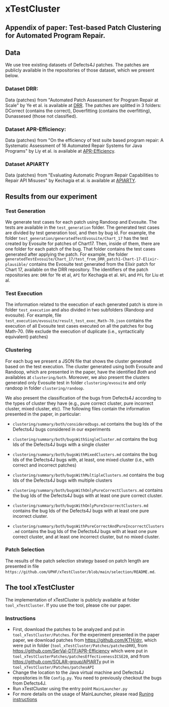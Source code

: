 # xTestCluster 

## Appendix of paper: Test-based Patch Clustering for Automated Program Repair.


## Data

We use tree existing datasets of Defects4J patches.
The patches are publicly available in the repositories of  those dataset, which we present below.

### Dataset DRR:


Data (patches) from "Automated Patch Assessment for Program Repair at Scale" by Ye et al. is available at [DRR](https://github.com/KTH/drr).
The patches are splitted in 3 folders: DCorrect (contains the correct), Doverfitting (contains the overfitting), Dunassesed (those not classified). 


### Dataset APR-Efficiency: 

Data (patches) from "On the efficiency of test suite based program repair: A Systematic Assessment of 16 Automated Repair Systems for Java Programs" by Liy et al. is available at [APR-Efficiency](https://github.com/SerVal-DTF/APR-Efficiency).


### Dataset APIARTY

Data (patches) from "Evaluating Automatic Program Repair Capabilities to Repair API Misuses" by Kechagia et al. is available at [APIARTY](https://github.com/SOLAR-group/APIARTy).


## Results from our experiment

### Test Generation

We generate test cases for each patch using Randoop and Evosuite.
The tests are available in the `test_generation` folder.
The generated test cases are divided by test generation tool, and then by bug id. 
For example, the folder `test_generation/generatedTestEvosuite/Chart_17` has the test created by Evosuite for patches of Chart17.
Then, inside of them, there are one folder for each patch of the bug. That folder contains the test cases generated after applying the patch.
For example, the folder `generatedTestEvosuite/Chart_17/test_from_DRR_patch1-Chart-17-Elixir-plausible/` contains the Evosuite test generated from the Elixir patch for Chart 17, available on the DRR repository.
The identifiers of the patch repositories are: `DRR` for Ye et al, `API` for Kechagia et al.  `NFL` and `PFL` for Liu et al.


### Test Execution

The information related to the execution of each generated patch is store in folder `test_execution` and also divided in two subfolders (Randoop and evosuite). 
For example, file `test_execution/evosuite/result_test_exec_Math-70.json` contains the execution of all Evosuite test cases executed on all the patches for bug Math-70. (We exclude the execution of duplicate (i.e., syntactically equivalent) patches)

### Clustering

For each bug we present a JSON file that shows the cluster generated based on the test execution.
The cluster generated using both Evosuite and Randoop, which are presented in the paper, have the identified *Both* and availables at `clustering/both`.
Moreover, we also present the clusters generated only Evosuite test in folder `clustering/evosuite` and only randoop in folder `clustering/randoop`.

We also present the classification of the bugs from Defects4J according to the types of cluster they have (e.g., pure correct cluster, pure incorrect cluster, mixed cluster, etc).
The following files contain the information presented in the paper, in particular:

* `clustering/summary/both/consideredbugs.md` contains the bug Ids of the Defects4J bugs considered in our experiments
* `clustering/summary/both/bugsWithSingleCluster.md` contains the bug Ids of the Defects4J bugs with a single cluster

* `clustering/summary/both/bugsWithMixedClusters.md` contains the bug Ids of the Defects4J bugs with, at least, one mixed cluster (i.e., with correct and incorrect patches)

* `clustering/summary/both/bugsWithMultipleClusters.md` contains the bug Ids of the Defects4J bugs with multiple clusters

* `clustering/summary/both/bugsWithOnlyPureCorrectClusters.md` contains the bug Ids of the Defects4J bugs with at least one pure correct cluster.

* `clustering/summary/both/bugsWithOnlyPureIncorrectClusters.md` contains the bug Ids of the Defects4J bugs with at least one pure incorrect cluster.

* `clustering/summary/both/bugsWithPureCorrectAndPureIncorrectClusters.md` contains the bug Ids of the Defects4J bugs with at least one pure correct cluster, and at least one incorrect cluster, but no mixed cluster.

### Patch Selection

The results of the patch selection strategy based on patch length are presented in file `https://github.com/UPHF/xTestCluster/blob/main/selection/README.md`.



## The tool xTestCluster

The implementation of xTestCluster is publicly available at folder `tool_xTestCluster`. 
If you use the tool, please cite our paper.

### Instructions

* First, download the patches to be analyzed and put in `tool_xTestCluster/Patches`. For the experiment presented in the paper paper,  we download patches from
 https://github.com/KTH/drr, which were put in folder (`tool_xTestCluster/Patches/patchesDRR`),  from https://github.com/SerVal-DTF/APR-Efficiency which were put in `tool_xTestClusterPatches/patchesEffectivenessICSE20`, and from https://github.com/SOLAR-group/APIARTy put in `tool_xTestCluster/Patches/patchesAPI`
 * Change the location to the Java virtual machine and Defects4J repositories in file `Config.py`. You need to previously checkout the bugs from Defects4J.
 * Run xTestCluster using the entry point `MainLauncher.py`
 * For more details on the usage of MainLauncher, please read [Runing instructions](https://github.com/UPHF/xTestCluster/blob/main/tool_xTestCluster/src/README.md)



